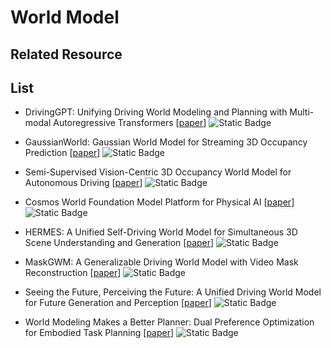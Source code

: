 # World Model

## Related Resource

## List
- DrivingGPT: Unifying Driving World Modeling and Planning with Multi-modal Autoregressive Transformers [[paper](https://arxiv.org/abs/2412.18607)] ![Static Badge](https://img.shields.io/badge/arXiv%202412-red)

- GaussianWorld: Gaussian World Model for Streaming 3D Occupancy Prediction [[paper](https://arxiv.org/abs/2412.10373)] ![Static Badge](https://img.shields.io/badge/arXiv%202412-red)

- Semi-Supervised Vision-Centric 3D Occupancy World Model for Autonomous Driving [[paper](https://arxiv.org/abs/2502.07309)] ![Static Badge](https://img.shields.io/badge/ICLR%202025-red)

- Cosmos World Foundation Model Platform for Physical AI [[paper](https://arxiv.org/abs/2501.03575)] ![Static Badge](https://img.shields.io/badge/arXiv%202501-red)

- HERMES: A Unified Self-Driving World Model for Simultaneous 3D Scene Understanding and Generation [[paper](https://arxiv.org/abs/2501.14729)] ![Static Badge](https://img.shields.io/badge/arXiv%202501-red)

- MaskGWM: A Generalizable Driving World Model with Video Mask Reconstruction [[paper](https://arxiv.org/abs/2502.11663)] ![Static Badge](https://img.shields.io/badge/arXiv%202502-red)

- Seeing the Future, Perceiving the Future: A Unified Driving World Model for Future Generation and Perception [[paper](https://arxiv.org/abs/2503.13587)] ![Static Badge](https://img.shields.io/badge/arXiv%202503-red)



- World Modeling Makes a Better Planner: Dual Preference Optimization for Embodied Task Planning [[paper](https://arxiv.org/abs/2503.10480)] ![Static Badge](https://img.shields.io/badge/arXiv%202503-red)